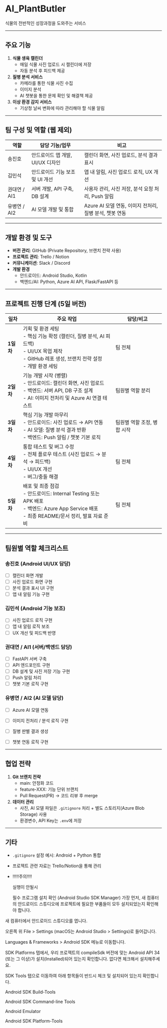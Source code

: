 # AI_PlantButler
식물의 전반적인 성장과정을 도와주는 서비스

---

## 주요 기능
1. **식물 생육 캘린더**
   - 매일 식물 사진 업로드 시 캘린더에 저장
   - 자동 분석 후 피드백 제공
2. **질병 분석 서비스**
   - 카메라를 통한 식물 사진 수집
   - 이미지 분석
   - AI 챗봇을 통한 문제 확인 및 해결책 제공
3. **이상 환경 감지 서비스**
   - 기상청 날씨 변화에 따라 관리해야 할 식물 알림

---

## 팀 구성 및 역할 (웹 제외)

| 역할 | 담당 기능/업무 | 비고 |
|------|----------------|------|
| 송진호 | 안드로이드 앱 개발, UI/UX 디자인 | 캘린더 화면, 사진 업로드, 분석 결과 표시 |
| 김민석 | 안드로이드 기능 보조 및 UI 개선 | 앱 내 알림, 사진 업로드 로직, UX 개선 |
| 권대연 / AI1 | 서버 개발, API 구축, DB 설계 | 사용자 관리, 사진 저장, 분석 요청 처리, Push 알림 |
| 유병연 / AI2 | AI 모델 개발 및 통합 | Azure AI 모델 연동, 이미지 전처리, 질병 분석, 챗봇 연동 |

---

## 개발 환경 및 도구
- **버전 관리**: GitHub (Private Repository, 브랜치 전략 사용)
- **프로젝트 관리**: Trello / Notion
- **커뮤니케이션**: Slack / Discord
- **개발 환경**
  - 안드로이드: Android Studio, Kotlin
  - 백엔드/AI: Python, Azure AI API, Flask/FastAPI 등

---

## 프로젝트 진행 단계 (5일 버전)

| 일차 | 주요 작업 | 담당/비고 |
|------|-----------|-----------|
| **1일차** | 기획 및 환경 세팅<br>- 핵심 기능 확정 (캘린더, 질병 분석, AI 피드백)<br>- UI/UX 목업 제작<br>- GitHub 레포 생성, 브랜치 전략 설정<br>- 개발 환경 세팅 | 팀 전체 |
| **2일차** | 기능 개발 시작 (병렬)<br>- 안드로이드: 캘린더 화면, 사진 업로드<br>- 백엔드: 서버 API, DB 구조 설계<br>- AI: 이미지 전처리 및 Azure AI 연결 테스트 | 팀원별 역할 분리 |
| **3일차** | 핵심 기능 개발 마무리<br>- 안드로이드: 사진 업로드 → API 연동<br>- AI 모델: 질병 분석 결과 반환<br>- 백엔드: Push 알림 / 챗봇 기본 로직 | 팀원별 역할 조정, 병합 시작 |
| **4일차** | 통합 테스트 및 버그 수정<br>- 전체 플로우 테스트 (사진 업로드 → 분석 → 피드백)<br>- UI/UX 개선<br>- 버그/충돌 해결 | 팀 전체 |
| **5일차** | 배포 및 최종 점검<br>- 안드로이드: Internal Testing 또는 APK 배포<br>- 백엔드: Azure App Service 배포<br>- 최종 README/문서 정리, 발표 자료 준비 | 팀 전체 |

---

## 팀원별 역할 체크리스트

### 송진호 (Android UI/UX 담당)
- [ ] 캘린더 화면 개발
- [ ] 사진 업로드 화면 구현
- [ ] 분석 결과 표시 UI 구현
- [ ] 앱 내 알림 기능 구현

### 김민석 (Android 기능 보조)
- [ ] 사진 업로드 로직 구현
- [ ] 앱 내 알림 로직 보조
- [ ] UX 개선 및 피드백 반영

### 권대연 / AI1 (서버/백엔드 담당)
- [ ] FastAPI 서버 구축
- [ ] API 엔드포인트 구현
- [ ] DB 설계 및 사진 저장 기능 구현
- [ ] Push 알림 처리
- [ ] 챗봇 기본 로직 구현

### 유병연 / AI2 (AI 모델 담당)
- [ ] Azure AI 모델 연동
- [ ] 이미지 전처리 / 분석 로직 구현
- [ ] 질병 판별 결과 생성
- [ ] 챗봇 연동 로직 구현


---

## 협업 전략
1. **Git 브랜치 전략**
   - main: 안정화 코드
   - feature-XXX: 기능 단위 브랜치
   - Pull Request(PR) → 코드 리뷰 후 merge
2. **데이터 관리**
   - 사진, AI 모델 파일은 `.gitignore` 처리 + 별도 스토리지(Azure Blob Storage) 사용
   - 환경변수, API Key는 `.env`에 저장

---

## 기타
- `.gitignore` 설정 예시: Android + Python 통합
- 프로젝트 관련 자료는 Trello/Notion을 통해 관리

- !!!!!주의!!!!

  실행이 안될시
  
  필수 프로그램 설치 확인 (Android Studio SDK Manager)
가장 먼저, 새 컴퓨터의 안드로이드 스튜디오에 프로젝트에 필요한 부품들이 모두 설치되었는지 확인해야 합니다.

새 컴퓨터에서 안드로이드 스튜디오를 엽니다.

오른쪽 위 File > Settings (macOS는 Android Studio > Settings)로 들어갑니다.

Languages & Frameworks > Android SDK 메뉴로 이동합니다.

SDK Platforms 탭에서, 우리 프로젝트의 compileSdk 버전에 맞는 Android API 34 (또는 그 이상)가 설치(Installed)되어 있는지 확인합니다. 없다면 체크해서 설치해주세요.

SDK Tools 탭으로 이동하여 아래 항목들이 반드시 체크 및 설치되어 있는지 확인합니다.

Android SDK Build-Tools

Android SDK Command-line Tools

Android Emulator

Android SDK Platform-Tools


